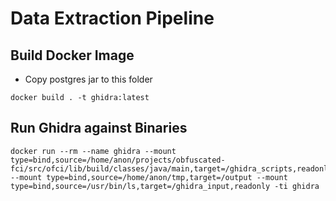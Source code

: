 # Data Extraction Pipeline

## Build Docker Image

* Copy postgres jar to this folder

```
docker build . -t ghidra:latest
```

## Run Ghidra against Binaries

```
docker run --rm --name ghidra --mount type=bind,source=/home/anon/projects/obfuscated-fci/src/ofci/lib/build/classes/java/main,target=/ghidra_scripts,readonly --mount type=bind,source=/home/anon/tmp,target=/output --mount type=bind,source=/usr/bin/ls,target=/ghidra_input,readonly -ti ghidra
```
